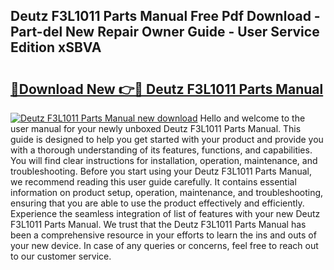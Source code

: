 ## Deutz F3L1011 Parts Manual Free Pdf Download - Part-del New Repair Owner Guide - User Service Edition xSBVA

# <h2><a href="http://bc28070.oget.top/?id=Deutz+F3L1011+Parts+Manual">🔗Download New 👉🔴 Deutz F3L1011 Parts Manual</a></h2>

[![Deutz F3L1011 Parts Manual new download](https://i.imgur.com/5g1atiW.png)](http://bc28070.oget.top/?id=Deutz+F3L1011+Parts+Manual)
Hello and welcome to the user manual for your newly unboxed Deutz F3L1011 Parts Manual. This guide is designed to help you get started with your product and provide you with a thorough understanding of its features, functions, and capabilities. You will find clear instructions for installation, operation, maintenance, and troubleshooting. Before you start using your Deutz F3L1011 Parts Manual, we recommend reading this user guide carefully. It contains essential information on product setup, operation, maintenance, and troubleshooting, ensuring that you are able to use the product effectively and efficiently. Experience the seamless integration of list of features with your new Deutz F3L1011 Parts Manual. We trust that the Deutz F3L1011 Parts Manual has been a comprehensive resource in your efforts to learn the ins and outs of your new device. In case of any queries or concerns, feel free to reach out to our customer service.
